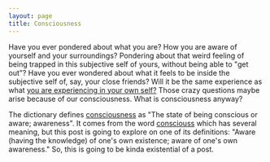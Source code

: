 ```yaml
---
layout: page
title: Consciousness
---
```


Have you ever pondered about what you are? How you are aware of yourself and your surroundings? Pondering about that weird feeling of being trapped in this subjective self of yours, without being able to "get out"?
Have you ever wondered about what it feels to be inside the subjective self of, say, your close friends? Will it be the same experience as what [you are experiencing in your own self?](https://en.wikipedia.org/wiki/What_Is_it_Like_to_Be_a_Bat)
Those crazy questions maybe arise because of our consciousness. What is consciousness anyway?

The dictionary defines [consciousness](https://en.wiktionary.org/wiki/consciousness) as "The state of being conscious or aware; awareness". It comes from the word [consciouss](https://en.wiktionary.org/wiki/conscious) which has several meaning, but this post is going to explore on one of its definitions: "Aware (having the knowledge) of one's own existence; aware of one's own awareness." So, this is going to be kinda existential of a post.

